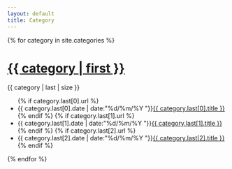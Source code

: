 ```yaml
---
layout: default
title: Category
---
```


<div class="categories">
{% for category in site.categories %}
<h1><a href="{{ site.baseurl }}/categories/{{ category | first }}/index.html">{{ category | first }}</a></h1>
<span>{{ category | last | size }}</span>
<ul class="arc-list">
	{% if category.last[0].url %}
		<li>{{ category.last[0].date | date:"%d/%m/%Y "}}<a href="{{ category.last[0].url }}">{{ category.last[0].title }}</a></li>
	{% endif %}
	{% if category.last[1].url %}
		<li>{{ category.last[1].date | date:"%d/%m/%Y "}}<a href="{{ category.last[1].url }}">{{ category.last[1].title }}</a></li>
	{% endif %}
	{% if category.last[2].url %}
		<li>{{ category.last[2].date | date:"%d/%m/%Y "}}<a href="{{ category.last[2].url }}">{{ category.last[2].title }}</a></li>
	{% endif %}
</ul>
{% endfor %}
</div>
